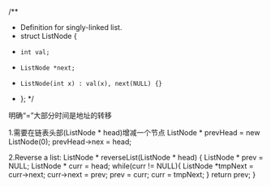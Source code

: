 /**
 * Definition for singly-linked list.
 * struct ListNode {
 *     int val;
 *     ListNode *next;
 *     ListNode(int x) : val(x), next(NULL) {}
 * };
 */
 
 明确“=”大部分时间是地址的转移
 
 1.需要在链表头部(ListNode * head)增减一个节点
 ListNode * prevHead = new ListNode(0);
 prevHead->nex = head;
 
 2.Reverse a list:
 ListNode * reverseList(ListNode * head) {
    ListNode * prev = NULL;
    ListNode * curr = head;
    while(curr != NULL){
        ListNode *tmpNext = curr->next;
        curr->next = prev;
        prev = curr;
        curr = tmpNext;
    }
    return prev;
}
